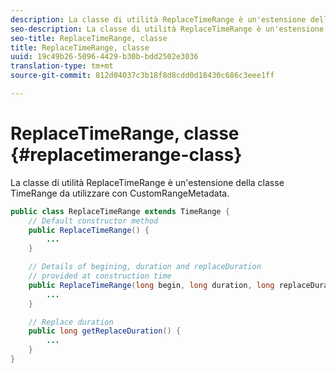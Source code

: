 ```yaml
---
description: La classe di utilità ReplaceTimeRange è un'estensione della classe TimeRange da utilizzare con CustomRangeMetadata.
seo-description: La classe di utilità ReplaceTimeRange è un'estensione della classe TimeRange da utilizzare con CustomRangeMetadata.
seo-title: ReplaceTimeRange, classe
title: ReplaceTimeRange, classe
uuid: 19c49b26-5096-4429-b30b-bdd2502e3036
translation-type: tm+mt
source-git-commit: 812d04037c3b18f8d8cdd0d18430c686c3eee1ff

---
```



# ReplaceTimeRange, classe {#replacetimerange-class}

La classe di utilità ReplaceTimeRange è un&#39;estensione della classe TimeRange da utilizzare con CustomRangeMetadata.

```java
public class ReplaceTimeRange extends TimeRange {
    // Default constructor method
    public ReplaceTimeRange() { 
        ... 
    }

    // Details of begining, duration and replaceDuration 
    // provided at construction time 
    public ReplaceTimeRange(long begin, long duration, long replaceDuration) { 
        ... 
    }

    // Replace duration
    public long getReplaceDuration() { 
        ... 
    }
}
```

